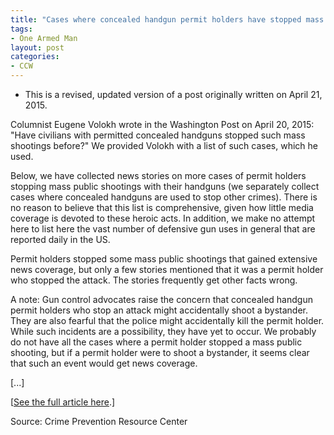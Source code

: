 ```yaml
---
title: "Cases where concealed handgun permit holders have stopped mass public shootings and other mass attacks"
tags:
- One Armed Man
layout: post
categories:
- CCW
---
```


- This is a revised, updated version of a post originally written on April 21, 2015.

Columnist Eugene Volokh wrote in the Washington Post on April 20, 2015: "Have civilians with permitted concealed handguns stopped such mass shootings before?" We provided Volokh with a list of such cases, which he used.

Below, we have collected news stories on more cases of permit holders stopping mass public shootings with their handguns (we separately collect cases where concealed handguns are used to stop other crimes). There is no reason to believe that this list is comprehensive, given how little media coverage is devoted to these heroic acts. In addition, we make no attempt here to list here the vast number of defensive gun uses in general that are reported daily in the US.

Permit holders stopped some mass public shootings that gained extensive news coverage, but only a few stories mentioned that it was a permit holder who stopped the attack. The stories frequently get other facts wrong.

A note: Gun control advocates raise the concern that concealed handgun permit holders who stop an attack might accidentally shoot a bystander. They are also fearful that the police might accidentally kill the permit holder. While such incidents are a possibility, they have yet to occur. We probably do not have all the cases where a permit holder stopped a mass public shooting, but if a permit holder were to shoot a bystander, it seems clear that such an event would get news coverage.

\[...\]

\[[See the full article here](https://crimeresearch.org/2019/05/uber-driver-in-chicago-stops-mass-public-shooting/).\]

Source: Crime Prevention Resource Center